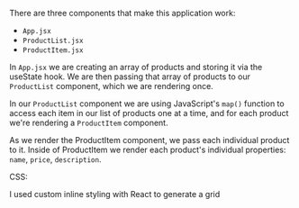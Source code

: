 There are three components that make this application work:
- ``App.jsx``
- ``ProductList.jsx``
- ``ProductItem.jsx``

In ``App.jsx`` we are creating an array of products and storing it via the useState hook. We are then passing that array of products to our ``ProductList`` component, which we are rendering once.

In our ``ProductList`` component we are using JavaScript's ``map()`` function to access each item in our list of products one at a time, and for each product we're rendering a ``ProductItem`` component.

As we render the ProductItem component, we pass each individual product to it. Inside of ProductItem we render each product's individual properties: ``name``, ``price``, ``description``.

CSS:

I used custom inline styling with React to generate a grid 

